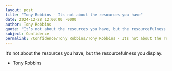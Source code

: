 ```yaml
---
layout: post
title: "Tony Robbins - Its not about the resources you have"
date: 2024-12-28 12:00:00 -0000
author: Tony Robbins
quote: "It’s not about the resources you have, but the resourcefulness you display."
subject: Confidence
permalink: /Confidence/Tony Robbins/Tony Robbins - Its not about the resources you have
---
```


It’s not about the resources you have, but the resourcefulness you display.

- Tony Robbins
